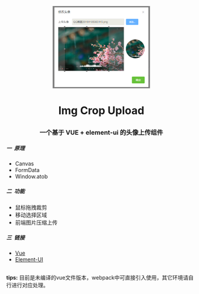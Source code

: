 [<p align=center ><img src="./example.png" width = 258 height = 218 />](https://github.com/1161906592/img-crop-upload/)  
# <p align=center >Img Crop Upload
### <p align=center >一个基于 VUE + element-ui 的头像上传组件

##### 一 &nbsp;原理

* Canvas
* FormData
* Window.atob

##### 二 &nbsp;功能

* 鼠标拖拽裁剪
* 移动选择区域
* 前端图片压缩上传

##### 三 &nbsp;链接

* [Vue](https://cn.vuejs.org/)  
* [Element-UI](http://element-cn.eleme.io/#/zh-CN)

##
<b>tips:</b> 目前是未编译的vue文件版本，webpack中可直接引入使用，其它环境请自行进行对应处理。
